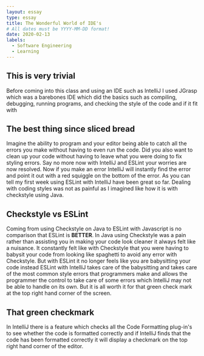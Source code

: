 ```yaml
---
layout: essay
type: essay
title: The Wonderful World of IDE's
# All dates must be YYYY-MM-DD format!
date: 2020-02-13
labels:
  - Software Engineering
  - Learning
---
```


## This is very trivial

Before coming into this class and using an IDE such as IntelliJ I used JGrasp which was a barebones IDE which did the basics such as compiling, debugging, running programs, and checking the style of the code and if it fit with 

## The best thing since sliced bread

Imagine the ability to program and your editor being able to catch all the errors you make without having to even run the code. Did you also want to clean up your code without having to leave what you were doing to fix styling errors. Say no more now with IntelliJ and ESLint your worries are now resolved. Now if you make an error IntelliJ will instantly find the error and point it out with a red squiggle on the bottom of the error. As you can tell my first week using ESLint with IntelliJ have been great so far. Dealing with coding styles was not as painful as I imagined like how it is with checkstyle using Java.

## Checkstyle vs ESLint

Coming from using Checkstyle on Java to ESLint with Javascript is no comparison that ESLint is <b>BETTER</b>. In Java using Checkstyle was a pain rather than assisting you in making your code look cleaner it always felt like a nuisance. It constantly felt like with Checkstyle that you were having to babysit your code from looking like spaghetti to avoid any error with Checkstyle. But with ESLint it no longer feels like you are babysitting your code instead ESLint with IntelliJ takes care of the babysitting and takes care of the most common style errors that programmers make and allows the programmer the control to take care of some errors which IntelliJ may not be able to handle on its own. But it is all worth it for that green check mark at the top right hand corner of the screen.

## That green checkmark

In IntelliJ there is a feature which checks all the Code Formatting plug-in's to see whether the code is formatted correctly and if IntelliJ finds that the code has been formatted correctly it will display a checkmark on the top right hand corner of the editor. 
